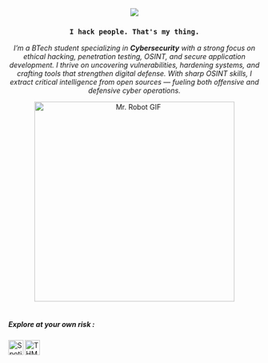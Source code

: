 <div align="center">
<img src="https://readme-typing-svg.demolab.com?font=Poppins&pause=500&center=true&vCenter=true&width=435&lines=Cybersecurity+Researcher;Networking+%26+Linux;Information+Gathering+%26+Analysis"/>
</div>

<div align="center">
  <h3><code>I hack people. That's my thing.
</code></h3>
</div>

<p align="center">
  <i>I’m a BTech student specializing in <b>Cybersecurity</b> with a strong focus on ethical hacking, penetration testing, OSINT, and secure application development. I thrive on uncovering vulnerabilities, hardening systems, and crafting tools that strengthen digital defense. With sharp OSINT skills, I extract critical intelligence from open sources — fueling both offensive and defensive cyber operations.</i>
</p>





<div align="center">
 
   <img src="src/mr-robot.gif" alt="Mr. Robot GIF" width="400" />
  </a>
 
</div>
<br>

##### Explore at your own risk :


<a href="https://open.spotify.com/user/31k7ke2udwqiugepens62btdiyku?si=ecb0d6f56f9b42f7" target="_blank" ><img width="30px" align="left" alt="Spotify" width="22px" src="https://user-images.githubusercontent.com/58104187/198833667-f002e2ff-56d4-4575-a60d-e3cd07174e82.svg"/></a>
<a href="https://tryhackme.com/p/rayhq" target="_blank" ><img width="30px" align="left" alt="THM" width="22px" src="src/thm-logo.jpg"/></a>


